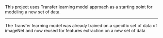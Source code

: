 This project uses Transfer learning model approach as a starting point for modeling a new set of data.

*****************************************************************************************************

The Transfer learning model was already trained on a specific set of data of imageNet and now reused for features extraction on a new set of data